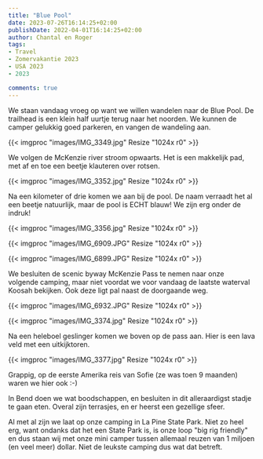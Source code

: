 ```yaml
---
title: "Blue Pool"
date: 2023-07-26T16:14:25+02:00
publishDate: 2022-04-01T16:14:25+02:00
author: Chantal en Roger
tags:
- Travel
- Zomervakantie 2023
- USA 2023
- 2023

comments: true
---
```


We staan vandaag vroeg op want we willen wandelen naar de Blue Pool. De trailhead is een klein half uurtje terug naar het noorden. We kunnen de camper gelukkig goed parkeren, en vangen de wandeling aan.

{{< imgproc "images/IMG_3349.jpg" Resize "1024x r0" >}}

We volgen de McKenzie river stroom opwaarts. Het is een makkelijk pad, met af en toe een beetje klauteren over rotsen.

{{< imgproc "images/IMG_3352.jpg" Resize "1024x r0" >}}

Na een kilometer of drie komen we aan bij de pool. De naam verraadt het al een beetje natuurlijk, maar de pool is ECHT blauw! We zijn erg onder de indruk!

{{< imgproc "images/IMG_3356.jpg" Resize "1024x r0" >}}

{{< imgproc "images/IMG_6909.JPG" Resize "1024x r0" >}}

{{< imgproc "images/IMG_6899.JPG" Resize "1024x r0" >}}

We besluiten de scenic byway McKenzie Pass te nemen naar onze volgende camping, maar niet voordat we voor vandaag de laatste waterval Koosah bekijken. Ook deze ligt pal naast de doorgaande weg.

{{< imgproc "images/IMG_6932.JPG" Resize "1024x r0" >}}

{{< imgproc "images/IMG_3374.jpg" Resize "1024x r0" >}}

Na een heleboel geslinger komen we boven op de pass aan. Hier is een lava veld met een uitkijktoren.

{{< imgproc "images/IMG_3377.jpg" Resize "1024x r0" >}}

Grappig, op de eerste Amerika reis van Sofie (ze was toen 9 maanden) waren we hier ook :-)

In Bend doen we wat boodschappen, en besluiten in dit alleraardigst stadje te gaan eten. Overal zijn terrasjes, en er heerst een gezellige sfeer.

Al met al zijn we laat op onze camping in La Pine State Park. Niet zo heel erg, want ondanks dat het een State Park is, is onze loop "big rig friendly" en dus staan wij met onze mini camper tussen allemaal reuzen van 1 miljoen (en veel meer) dollar. Niet de leukste camping dus wat dat betreft.
